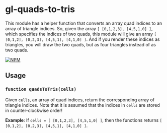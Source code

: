 # gl-quads-to-tris

This module has a helper function that converts an array quad indices to
an array of triangle indices. So, given the array `[ [0,1,2,3], [4,5,1,0] ]`, which
specifies the indices of two quads, this module will give an array
`[ [0,1,2], [0,2,3], [4,5,1], [4,1,0] ]`. And if you render these indices as triangles,
you will draw the two quads, but as four triangles instead of as two quads.

[![NPM](https://nodei.co/npm/gl-quads-to-tris.png)](https://www.npmjs.com/package/gl-quads-to-tris)

## Usage

### `function quadsToTris(cells)`

Given `cells`, an array of quad indices, return the corresponding array of triangle
indices. Note that it is assumed that the indices in `cells` are stored in
counter-clockwise order!

**Example**: If `cells = [ [0,1,2,3], [4,5,1,0] ]`, then the functions returns
`[ [0,1,2], [0,2,3], [4,5,1], [4,1,0] ]`.